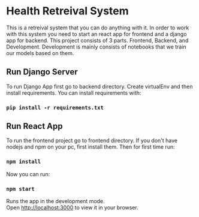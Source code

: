 # Health Retreival System
This is a retreival system that you can do anything with it. In order to work with this system you need to start an react app for frontend and a django app for backend.
This project consists of 3 parts. Frontend, Backend, and Development. Development is mainly consists of notebooks that we train our models based on them.

## Run Django Server
To run Django App first go to backend directory. Create virtualEnv and then install requirements. You can install requirements with:
### `pip install -r requirements.txt`


## Run React App
To run the frontend project go to frontend directory. If you don't have nodejs and npm on your pc, first install them.
Then for first time run:
### `npm install`

Now you can run:
### `npm start`

Runs the app in the development mode.\
Open [http://localhost:3000](http://localhost:3000) to view it in your browser.
